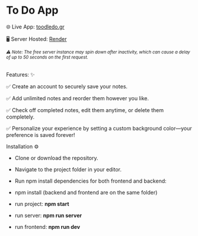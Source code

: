 <h1>To Do App</h1>

<p>🌐 Live App: <a href="https://toodledo.gr/" target="_blank">toodledo.gr</a></p> 
<p>🖥️ Server Hosted: <a href="https://render.com/" target="_blank">Render</a></p> 
<small><i>⚠️ Note: The free server instance may spin down after inactivity, which can cause a delay of up to 50 seconds on the first request.</i></small>
<br></br>
<p>Features: ✨</p>

✅ Create an account to securely save your notes.

✅ Add unlimited notes and reorder them however you like.

✅ Check off completed notes, edit them anytime, or delete them completely.

✅ Personalize your experience by setting a custom background color—your preference is saved forever!

Installation ⚙️

- Clone or download the repository.

- Navigate to the project folder in your editor.

- Run npm install dependencies for both frontend and backend:

- npm install (backend and frontend are on the same folder)

- run project: <b>npm start</b>

- run server: <b>npm run server </b>

- run frontend: <b>npm run dev </b>
